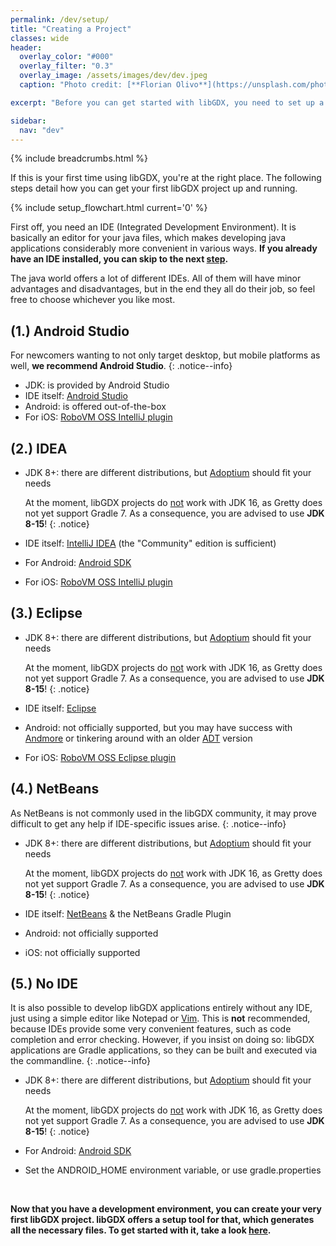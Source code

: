 ```yaml
---
permalink: /dev/setup/
title: "Creating a Project"
classes: wide
header:
  overlay_color: "#000"
  overlay_filter: "0.3"
  overlay_image: /assets/images/dev/dev.jpeg
  caption: "Photo credit: [**Florian Olivo**](https://unsplash.com/photos/Ek9Znm8lQ1U)"

excerpt: "Before you can get started with libGDX, you need to set up a development environment for Java."

sidebar:
  nav: "dev"
---
```


{% include breadcrumbs.html %}

If this is your first time using libGDX, you're at the right place. The following steps detail how you can get your first libGDX project up and running.

{% include setup_flowchart.html current='0' %}

First off, you need an IDE (Integrated Development Environment). It is basically an editor for your java files, which makes developing java applications considerably more convenient in various ways. **If you already have an IDE installed, you can skip to the next [step](/dev/project-generation/).**

The java world offers a lot of different IDEs. All of them will have minor advantages and disadvantages, but in the end they all do their job, so feel free to choose whichever you like most.

## (1.) Android Studio
For newcomers wanting to not only target desktop, but mobile platforms as well, **we recommend Android Studio**.
{: .notice--info}

- JDK: is provided by Android Studio
- IDE itself: [Android Studio](https://developer.android.com/studio)
- Android: is offered out-of-the-box
- For iOS: [RoboVM OSS IntelliJ plugin](http://robovm.mobidevelop.com)

## (2.) IDEA
- JDK 8+: there are different distributions, but [Adoptium](https://adoptium.net/) should fit your needs

   At the moment, libGDX projects do <u>not</u> work with JDK 16, as Gretty does not yet support Gradle 7. As a consequence, you are advised to use **JDK 8-15**!
   {: .notice}
- IDE itself: [IntelliJ IDEA](https://www.jetbrains.com/idea/download/) (the "Community" edition is sufficient)
- For Android: [Android SDK](https://developer.android.com/studio/releases/platform-tools)
- For iOS: [RoboVM OSS IntelliJ plugin](http://robovm.mobidevelop.com)

## (3.) Eclipse
- JDK 8+: there are different distributions, but [Adoptium](https://adoptium.net/) should fit your needs

   At the moment, libGDX projects do <u>not</u> work with JDK 16, as Gretty does not yet support Gradle 7. As a consequence, you are advised to use **JDK 8-15**!
   {: .notice}
- IDE itself: [Eclipse](https://www.eclipse.org/downloads/)
- Android: not officially supported, but you may have success with [Andmore](https://projects.eclipse.org/projects/tools.andmore) or tinkering around with an older [ADT](https://marketplace.eclipse.org/content/android-development-tools-eclipse) version
- For iOS: [RoboVM OSS Eclipse plugin](http://robovm.mobidevelop.com)

## (4.) NetBeans
As NetBeans is not commonly used in the libGDX community, it may prove difficult to get any help if IDE-specific issues arise.
{: .notice--info}

- JDK 8+: there are different distributions, but [Adoptium](https://adoptium.net/) should fit your needs

    At the moment, libGDX projects do <u>not</u> work with JDK 16, as Gretty does not yet support Gradle 7. As a consequence, you are advised to use **JDK 8-15**!
   {: .notice}
- IDE itself: [NetBeans](https://netbeans.apache.org/download/index.html) & the NetBeans Gradle Plugin
- Android: not officially supported
- iOS: not officially supported

## (5.) No IDE
It is also possible to develop libGDX applications entirely without any IDE, just using a simple editor like Notepad or [Vim](https://www.vim.org). This is **not** recommended, because IDEs provide some very convenient features, such as code completion and error checking. However, if you insist on doing so: libGDX applications are Gradle applications, so they can be built and executed via the commandline.
{: .notice--info}

- JDK 8+: there are different distributions, but [Adoptium](https://adoptium.net/) should fit your needs

   At the moment, libGDX projects do <u>not</u> work with JDK 16, as Gretty does not yet support Gradle 7. As a consequence, you are advised to use **JDK 8-15**!
   {: .notice}
- For Android: [Android SDK](https://developer.android.com/studio/releases/platform-tools)
- Set the ANDROID_HOME environment variable, or use gradle.properties

<br/>

**Now that you have a development environment, you can create your very first libGDX project. libGDX offers a setup tool for that, which generates all the necessary files. To get started with it, take a look [here](/dev/project-generation/).**
